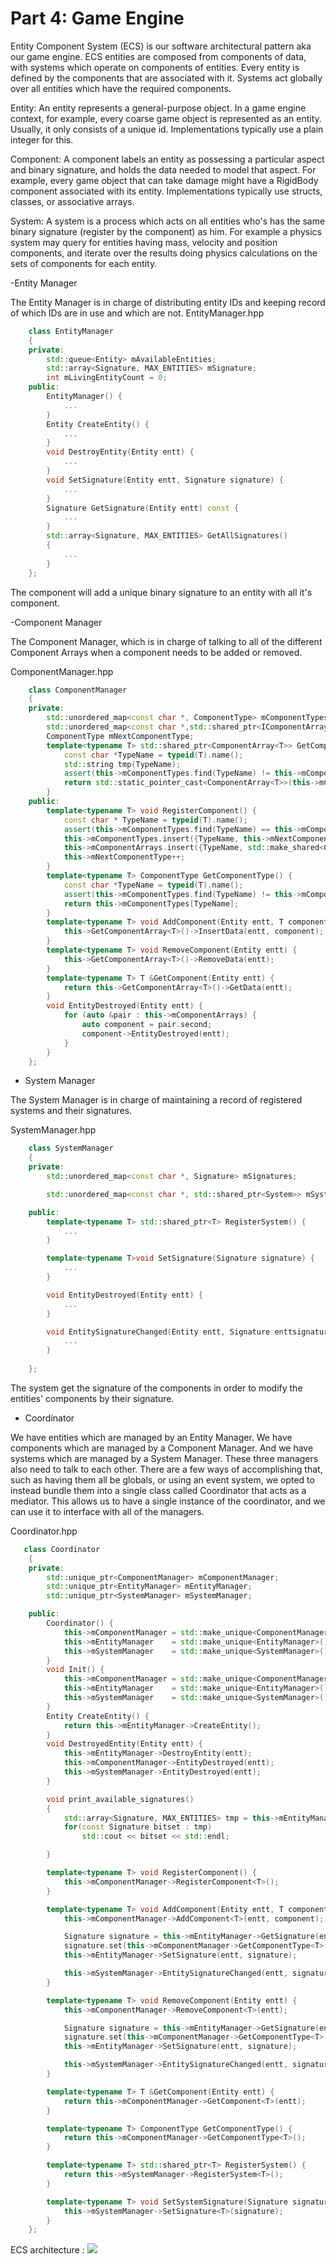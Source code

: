 
Part 4: Game Engine
===================

Entity Component System (ECS) is our software architectural pattern aka our game engine.
ECS entities are composed from components of data, with systems which operate on components of entities. Every entity is defined by the components that are associated with it. Systems act globally over all entities which have the required components.


Entity: An entity represents a general-purpose object. In a game engine context, for example, every coarse game object is represented as an entity. Usually, it only consists of a unique id. Implementations typically use a plain integer for this.

Component: A component labels an entity as possessing a particular aspect and binary signature, and holds the data needed to model that aspect. For example, every game object that can take damage might have a RigidBody component associated with its entity. Implementations typically use structs, classes, or associative arrays.

System: A system is a process which acts on all entities who's has the same binary signature (register by the component) as him. For example a physics system may query for entities having mass, velocity and position components, and iterate over the results doing physics calculations on the sets of components for each entity. 

-Entity Manager

The Entity Manager is in charge of distributing entity IDs and keeping record of which IDs are in use and which are not.
EntityManager.hpp
```Cpp
    class EntityManager
    {
    private:
        std::queue<Entity> mAvailableEntities;
        std::array<Signature, MAX_ENTITIES> mSignature;
        int mLivingEntityCount = 0;
    public:
        EntityManager() {
            ...
        }
        Entity CreateEntity() {
            ...
        }
        void DestroyEntity(Entity entt) {
            ...
        }
        void SetSignature(Entity entt, Signature signature) {
            ...
        }
        Signature GetSignature(Entity entt) const {
            ...
        }
        std::array<Signature, MAX_ENTITIES> GetAllSignatures()
        {
            ...
        }
    };
```

The component will add a unique binary signature to an entity with all it's component.

-Component Manager

The Component Manager, which is in charge of talking to all of the different Component Arrays when a component needs to be added or removed.

ComponentManager.hpp
```Cpp
    class ComponentManager
    {
    private:
        std::unordered_map<const char *, ComponentType> mComponentTypes;
        std::unordered_map<const char *,std::shared_ptr<IComponentArray>> mComponentArrays;
        ComponentType mNextComponentType;
        template<typename T> std::shared_ptr<ComponentArray<T>> GetComponentArray() {
            const char *TypeName = typeid(T).name();
            std::string tmp(TypeName);
            assert(this->mComponentTypes.find(TypeName) != this->mComponentTypes.end() && "Component not registered before use.");
            return std::static_pointer_cast<ComponentArray<T>>(this->mComponentArrays[TypeName]);
        }
    public:
        template<typename T> void RegisterComponent() {
            const char * TypeName = typeid(T).name();
            assert(this->mComponentTypes.find(TypeName) == this->mComponentTypes.end() && "Registering component type more than once.");
            this->mComponentTypes.insert({TypeName, this->mNextComponentType});
            this->mComponentArrays.insert({TypeName, std::make_shared<ComponentArray<T>>()});
            this->mNextComponentType++;
        }
        template<typename T> ComponentType GetComponentType() {
            const char *TypeName = typeid(T).name();
            assert(this->mComponentTypes.find(TypeName) != this->mComponentTypes.end() && "Component not registered before use.");
            return this->mComponentTypes[TypeName];
        }
        template<typename T> void AddComponent(Entity entt, T component) {
            this->GetComponentArray<T>()->InsertData(entt, component);
        }
        template<typename T> void RemoveComponent(Entity entt) {
            this->GetComponentArray<T>()->RemoveData(entt);
        }
        template<typename T> T &GetComponent(Entity entt) {
            return this->GetComponentArray<T>()->GetData(entt);
        }
        void EntityDestroyed(Entity entt) {
            for (auto &pair : this->mComponentArrays) {
                auto component = pair.second;
                component->EntityDestroyed(entt);
            }
        }
    };
```

- System Manager

The System Manager is in charge of maintaining a record of registered systems and their signatures.

SystemManager.hpp
```Cpp
    class SystemManager
    {
    private:
        std::unordered_map<const char *, Signature> mSignatures;

        std::unordered_map<const char *, std::shared_ptr<System>> mSystems;

    public:
        template<typename T> std::shared_ptr<T> RegisterSystem() {
            ...
        }

        template<typename T>void SetSignature(Signature signature) {
            ...
        }

        void EntityDestroyed(Entity entt) {
            ...
        }

        void EntitySignatureChanged(Entity entt, Signature enttsignature) {
            ...
        }
        
    };
```

The system get the signature of the components in order to modify the entities' components by their signature.

- Coordinator

We have entities which are managed by an Entity Manager. We have components which are managed by a Component Manager. And we have systems which are managed by a System Manager. These three managers also need to talk to each other.
There are a few ways of accomplishing that, such as having them all be globals, or using an event system, we opted to instead bundle them into a single class called Coordinator that acts as a mediator. This allows us to have a single instance of the coordinator, and we can use it to interface with all of the managers.

Coordinator.hpp
```Cpp
   class Coordinator
    {
    private:
        std::unique_ptr<ComponentManager> mComponentManager;
        std::unique_ptr<EntityManager> mEntityManager;
        std::unique_ptr<SystemManager> mSystemManager;

    public:
        Coordinator() {
            this->mComponentManager = std::make_unique<ComponentManager>();
            this->mEntityManager    = std::make_unique<EntityManager>();
            this->mSystemManager    = std::make_unique<SystemManager>();
        }
        void Init() {
            this->mComponentManager = std::make_unique<ComponentManager>();
            this->mEntityManager    = std::make_unique<EntityManager>();
            this->mSystemManager    = std::make_unique<SystemManager>();
        }
        Entity CreateEntity() {
            return this->mEntityManager->CreateEntity();
        }
        void DestroyedEntity(Entity entt) {
            this->mEntityManager->DestroyEntity(entt);
            this->mComponentManager->EntityDestroyed(entt);
            this->mSystemManager->EntityDestroyed(entt);
        }

        void print_available_signatures()
        {
            std::array<Signature, MAX_ENTITIES> tmp = this->mEntityManager->GetAllSignatures();
            for(const Signature bitset : tmp)
                std::cout << bitset << std::endl;

        }

        template<typename T> void RegisterComponent() {
            this->mComponentManager->RegisterComponent<T>();
        }

        template<typename T> void AddComponent(Entity entt, T component) {
            this->mComponentManager->AddComponent<T>(entt, component);

            Signature signature = this->mEntityManager->GetSignature(entt);
            signature.set(this->mComponentManager->GetComponentType<T>(), true);
            this->mEntityManager->SetSignature(entt, signature);

            this->mSystemManager->EntitySignatureChanged(entt, signature);
        }

        template<typename T> void RemoveComponent(Entity entt) {
            this->mComponentManager->RemoveComponent<T>(entt);

            Signature signature = this->mEntityManager->GetSignature(entt);
            signature.set(this->mComponentManager->GetComponentType<T>(), false);
            this->mEntityManager->SetSignature(entt, signature);

            this->mSystemManager->EntitySignatureChanged(entt, signature);
        }

        template<typename T> T &GetComponent(Entity entt) {
            return this->mComponentManager->GetComponent<T>(entt);
        }

        template<typename T> ComponentType GetComponentType() {
            return this->mComponentManager->GetComponentType<T>();
        }

        template<typename T> std::shared_ptr<T> RegisterSystem() {
            return this->mSystemManager->RegisterSystem<T>();
        }

        template<typename T> void SetSystemSignature(Signature signature) {
            this->mSystemManager->SetSignature<T>(signature);
        }
    };
```


ECS architecture :
![](/assets/ECS/system.png)
